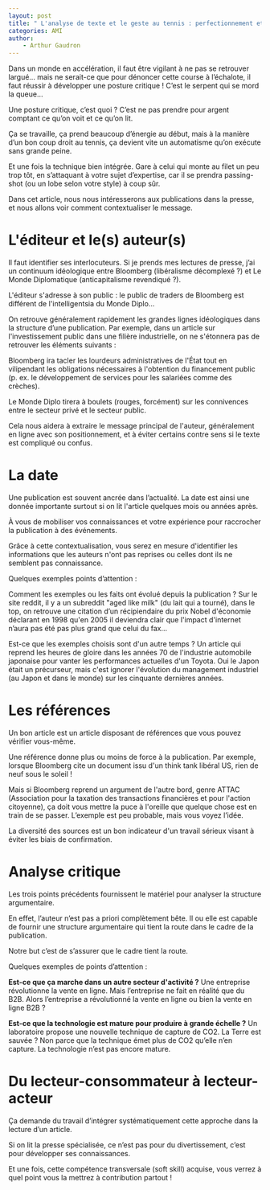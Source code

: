 ```yaml
---
layout: post
title: " L'analyse de texte et le geste au tennis : perfectionnement et automatisme "
categories: AMI
author: 
    - Arthur Gaudron
---
```


Dans un monde en accélération, il faut être vigilant à ne pas se retrouver largué… mais ne serait-ce que pour dénoncer cette course à l’échalote, il faut réussir à développer une posture critique ! C’est le serpent qui se mord la queue…

Une posture critique, c’est quoi ? C’est ne pas prendre pour argent comptant ce qu’on voit et ce qu’on lit.

Ça se travaille, ça prend beaucoup d’énergie au début, mais à la manière d’un bon coup droit au tennis, ça devient vite un automatisme qu’on exécute sans grande peine.

Et une fois la technique bien intégrée. Gare à celui qui monte au filet un peu trop tôt, en s’attaquant à votre sujet d’expertise, car il se prendra passing-shot (ou un lobe selon votre style) à coup sûr.

Dans cet article, nous nous intéresserons aux publications dans la presse, et nous allons voir comment contextualiser le message.

# L'éditeur et le(s) auteur(s)

Il faut identifier ses interlocuteurs. Si je prends mes lectures de presse, j’ai un continuum idéologique entre Bloomberg (libéralisme décomplexé ?) et Le Monde Diplomatique (anticapitalisme revendiqué ?).

L'éditeur s'adresse à son public : le public de traders de Bloomberg est différent de l'intelligentsia du Monde Diplo...

On retrouve généralement rapidement les grandes lignes idéologiques dans la structure d’une publication. Par exemple, dans un article sur l'investissement public dans une filière industrielle, on ne s'étonnera pas de retrouver les éléments suivants :

Bloomberg ira tacler les lourdeurs administratives de l'État tout en vilipendant les obligations nécessaires à l'obtention du financement public (p. ex. le développement de services pour les salariées comme des crèches).

Le Monde Diplo tirera à boulets (rouges, forcément) sur les connivences entre le secteur privé et le secteur public.

Cela nous aidera à extraire le message principal de l'auteur, généralement en ligne avec son positionnement, et à éviter certains contre sens si le texte est compliqué ou confus.

# La date

Une publication est souvent ancrée dans l’actualité. La date est ainsi une donnée importante surtout si on lit l'article quelques mois ou années après.

À vous de mobiliser vos connaissances et votre expérience pour raccrocher la publication à des événements.

Grâce à cette contextualisation, vous serez en mesure d'identifier les informations que les auteurs n'ont pas reprises ou celles dont ils ne semblent pas connaissance.


Quelques exemples points d’attention :

Comment les exemples ou les faits ont évolué depuis la publication ? Sur le site reddit, il y a un subreddit "aged like milk" (du lait qui a tourné), dans le top, on retrouve une citation d’un récipiendaire du prix Nobel d'économie déclarant en 1998 qu'en 2005 il deviendra clair que l'impact d'internet n’aura pas été pas plus grand que celui du fax...

Est-ce que les exemples choisis sont d'un autre temps ? Un article qui reprend les heures de gloire dans les années 70 de l'industrie automobile japonaise pour vanter les performances actuelles d'un Toyota. Oui le Japon était un précurseur, mais c'est ignorer l'évolution du management industriel (au Japon et dans le monde) sur les cinquante dernières années.


# Les références

Un bon article est un article disposant de références que vous pouvez vérifier vous-même.

Une référence donne plus ou moins de force à la publication. Par exemple, lorsque Bloomberg cite un document issu d'un think tank libéral US, rien de neuf sous le soleil !

Mais si Bloomberg reprend un argument de l'autre bord, genre ATTAC (Association pour la taxation des transactions financières et pour l'action citoyenne), ça doit vous mettre la puce à l'oreille que quelque chose est en train de se passer. L’exemple est peu probable, mais vous voyez l’idée.

La diversité des sources est un bon indicateur d'un travail sérieux visant à éviter les biais de confirmation.

# Analyse critique

Les trois points précédents fournissent le matériel pour analyser la structure argumentaire.

En effet, l’auteur n’est pas a priori complètement bête. Il ou elle est capable de fournir une structure argumentaire qui tient la route dans le cadre de la publication.

Notre but c’est de s’assurer que le cadre tient la route.


Quelques exemples de points d’attention :

**Est-ce que ça marche dans un autre secteur d'activité ?** Une entreprise révolutionne la vente en ligne. Mais l’entreprise ne fait en réalité que du B2B. Alors l’entreprise a révolutionné la vente en ligne ou bien la vente en ligne B2B ?

**Est-ce que la technologie est mature pour produire à grande échelle ?** Un laboratoire propose une nouvelle technique de capture de CO2. La Terre est sauvée ? Non parce que la technique émet plus de CO2 qu’elle n’en capture. La technologie n’est pas encore mature.


# Du lecteur-consommateur à lecteur-acteur

Ça demande du travail d’intégrer systématiquement cette approche dans la lecture d’un article.

Si on lit la presse spécialisée, ce n’est pas pour du divertissement, c’est pour développer ses connaissances.

Et une fois, cette compétence transversale (soft skill) acquise, vous verrez à quel point vous la mettrez à contribution partout !

